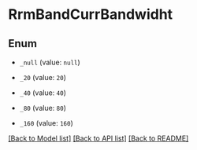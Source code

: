 # RrmBandCurrBandwidht

## Enum


* `_null` (value: `null`)

* `_20` (value: `20`)

* `_40` (value: `40`)

* `_80` (value: `80`)

* `_160` (value: `160`)


[[Back to Model list]](../README.md#documentation-for-models) [[Back to API list]](../README.md#documentation-for-api-endpoints) [[Back to README]](../README.md)



